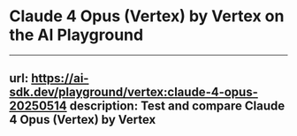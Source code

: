 # Claude 4 Opus (Vertex) by Vertex on the AI Playground


---
url: https://ai-sdk.dev/playground/vertex:claude-4-opus-20250514
description: Test and compare Claude 4 Opus (Vertex) by Vertex
---
